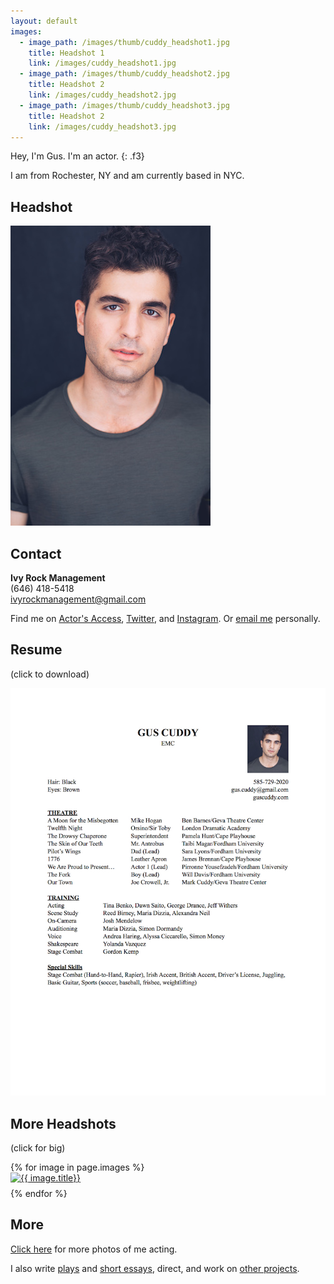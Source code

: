 ```yaml
---
layout: default
images:
  - image_path: /images/thumb/cuddy_headshot1.jpg
    title: Headshot 1
    link: /images/cuddy_headshot1.jpg
  - image_path: /images/thumb/cuddy_headshot2.jpg
    title: Headshot 2
    link: /images/cuddy_headshot2.jpg
  - image_path: /images/thumb/cuddy_headshot3.jpg
    title: Headshot 2
    link: /images/cuddy_headshot3.jpg
---
```


Hey, I'm Gus. I'm an actor.
{: .f3}

I am from Rochester, NY and am currently based in NYC.

## Headshot

  <a href="/images/cuddy_headshot.jpg">
    <img src="/images/thumb/cuddy_headshot.jpg" alt="Headshot"/>
  </a>

## Contact

**Ivy Rock Management**  
(646) 418-5418  
ivyrockmanagement@gmail.com

Find me on [Actor's Access](http://resumes.actorsaccess.com/guscuddy), [Twitter](http://twitter.com/guscuddy), and [Instagram](http://instagram.com/guscuddy). Or [email me](mailto:gus.cuddy@gmail.com) personally.

## Resume

(click to download)

<a href="/files/cuddy_resume.pdf"><img src="/images/cuddy_resume.jpg" alt="resume"/></a>

## More Headshots

(click for big)

<ul style="list-style:none; padding-left:0;" class="photo-gallery">
  {% for image in page.images %}
    <li style="padding-bottom:.5rem;">
      <a href="{{ image.link }}">
        <img src="{{ image.image_path }}" alt="{{ image.title}}"/>
      </a>
    </li>
  {% endfor %}
</ul>

## More

[Click here](/a) for more photos of me acting.

I also write [plays](/plays) and [short essays](/blog), direct, and work on [other projects](/projects).
